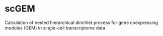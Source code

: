 # scGEM
Calculation of nested hierarchical dirichlet process for gene coexpressing modules (GEM) in single-cell transcriptome data 
